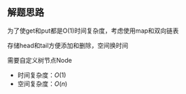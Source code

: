 ## 解题思路

为了使get和put都是O(1)时间复杂度，考虑使用map和双向链表

存储head和tail方便添加和删除，空间换时间

需要自定义树节点Node
+ 时间复杂度：$O(1)$
+ 空间复杂度：$O(n)$